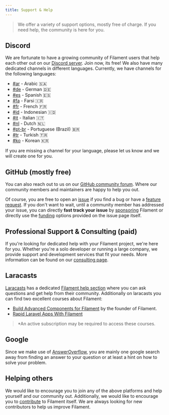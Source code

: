 ```yaml
---
title: Support & Help
---
```


> We offer a variety of support options, mostly free of charge. If you need help, the community is here for you.

## Discord

We are fortunate to have a growing community of Filament users that help each other out on our [Discord server](https://filamentphp.com/discord). Join now, its free!
We also have many dedicated channels in different languages. Currently, we have channels for the following languages:

- [#ar](https://discord.com/channels/883083792112300104/961199444789973024) - Arabic 🇸🇦
- [#de](https://discord.com/channels/883083792112300104/998221767850070057) - German 🇩🇪
- [#es](https://discord.com/channels/883083792112300104/1049794522181275749) - Spanish 🇪🇸
- [#fa](https://discord.com/channels/883083792112300104/1042736860826443807) - Farsi 🇮🇷
- [#fr](https://discord.com/channels/883083792112300104/978572814317682688) - French 🇫🇷
- [#id](https://discord.com/channels/883083792112300104/1051444835254538271) - Indonesian 🇮🇩
- [#it](https://discord.com/channels/883083792112300104/979015654675996672) - Italian 🇮🇹
- [#nl](https://discord.com/channels/883083792112300104/998685582031061102) - Dutch 🇳🇱
- [#pt-br](https://discord.com/channels/883083792112300104/966832715536162846) - Portuguese (Brazil) 🇧🇷
- [#tr](https://discord.com/channels/883083792112300104/988729996803702794) - Turkish 🇹🇷
- [#ko](https://discord.com/channels/883083792112300104/1221712398017232926) - Korean 🇰🇷

If you are missing a channel for your language, please let us know and we will create one for you.

## GitHub (mostly free)

You can also reach out to us on our [GitHub community forum](https://github.com/filamentphp/filament/discussions). Where our community members and maintainers are happy to help you out.

Of course, you are free to open an [issue](https://github.com/filamentphp/filament/discussions/new/choose) if you find a bug or have a [feature request](https://filamentphp.com/docs/3.x/support/contributing#development-of-new-features). If you don't want to wait, until a community member has addressed your issue, you can directly **fast track your issue** by [sponsoring]() Filament or directly use the [funding]() options provided on the issue page itself.

## Professional Support & Consulting (paid)

If you're looking for dedicated help with your Filament project, we're here for you. Whether you're a solo developer or running a large company, we provide support and development services that fit your needs.
More information can be found on our [consulting page](https://filamentphp.com/consulting).

## Laracasts 

[Laracasts](https://laracasts.com/) has a dedicated [Filament help section](https://laracasts.com/discuss/channels/filament) where you can ask questions and get help from their community.
Additionally on laracasts you can find two excellent courses about Filament:

- [Build Advanced Components for Filament](https://laracasts.com/series/build-advanced-components-for-filament) by the founder of Filament.
- [Rapid Laravel Apps With Filament](https://laracasts.com/series/rapid-laravel-development-with-filament)

> *An active subscription may be required to access these courses.

## Google

Since we make use of [AnswerOverflow](https://www.answeroverflow.com/c/883083792112300104), you are mainly one google search away from finding an answer to your question or at least a hint on how to solve your problem.

## Helping others

We would like to encourage you to join any of the above platforms and help yourself and our community out. Additionally, we would like to encourage you to [contribute](https://filamentphp.com/docs/3.x/support/contributing) to Filament itself. We are always looking for new contributors to help us improve Filament.